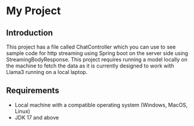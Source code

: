 # My Project

## Introduction
This project has a file called ChatController which you can use to see sample code for http streaming using Spring boot on the server side using StreamingBodyResponse.
This project requires running a model locally on the machine to fetch the data as it is currently designed to work with Llama3 running on a local laptop.

## Requirements

- Local machine with a compatible operating system (Windows, MacOS, Linux)
- JDK 17 and above

